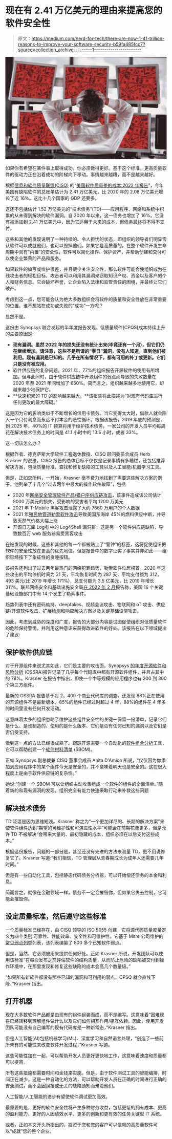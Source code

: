 # 现在有 2.41 万亿美元的理由来提高您的软件安全性

> 原文：<https://medium.com/nerd-for-tech/there-are-now-1-41-trillion-reasons-to-improve-your-software-security-b59fa485fcc7?source=collection_archive---------1----------------------->

![](img/4a62e37fc4c580d6c578f3a9a60318e2.png)

如果你有希望在某件事上取得成功，你必须做得更好。基于这个标准，更高质量软件的驱动力正在沿着成功的阶梯向下移动。事情越来越糟，而不是越来越好。

根据[信息和软件质量联盟(CISQ)](https://www.it-cisq.org/) 的“[美国软件质量差的成本:2022 年报告](https://www.synopsys.com/software-integrity/resources/analyst-reports/cost-poor-quality-software.html)”，今年美国有缺陷软件的总账单估计为 2.41 万亿美元，比 2020 年的 2.08 万亿美元增长了近 16%。这比十几个国家的 GDP 还要多。

这还不包括估计 1.52 万亿美元的“技术债务”(TD)——应用程序、网络和系统中积累的从未得到解决的软件漏洞。自 2020 年以来，这一债务也增加了 16%。它没有被添加到 2.41 万亿美元中，因为它适用于未来的成本，但债务最终将不得不支付。

这些和其他的发现说明了一种持续的、令人担忧的状态，即组织的领导者们明显否认软件可以成就他们，也可以毁掉他们。如果它是高质量的，在整个软件开发生命周期中具有“内置”的安全性，软件可以简化操作、保护资产，并帮助创建和交付可以使企业繁荣的产品和服务。

如果软件的编写或维护很差，并且很少关注安全性，那么软件可能会使组织成为在线攻击者的轻松目标，攻击者可以利用其漏洞来窃取知识产权、资金以及客户的个人和财务信息。它会破坏声誉，让企业陷入法律和监管责任的困境，并最终让它们破产。

考虑到这一点，您可能会认为绝大多数组织会将软件的质量和安全性放在非常重要的位置。谁不想站在成功或失败的“成功”一方呢？

显然不是。

这份由 Synopsys 联合发起的半年度报告发现，低质量软件(CPQS)成本持续上升的主要原因是:

*   **现有漏洞。虽然 2022 年的损失还没有统计出来(毕竟还有一个月)，但它们仍在继续增加。请注意，这些不是所谓的“零日”漏洞，没有人知道，直到他们被利用。现有漏洞是已知的。几乎在所有情况下，都有可用的补丁或更新。它们只是没有被应用。**
*   软件供应链的复杂问题。2021 年，77%的组织报告开源软件的使用有所增加。但与此同时，由于软件供应链中开源组件的弱点而导致的失败数量在 2020 年至 2021 年间增加了 650%。简而言之，组织越来越多地使用它，却越来越少地保护它。
*   **快速积累的 TD 的影响越来越大。**该报告将此描述为“对现有代码库进行任何更改的最大障碍。”

这是因为它的影响类似于不断增长的信用卡债务。当它变得太大时，借款人就会陷入一个只付利息而永远不付本金的恶性循环。根据该报告，2019 年底的预测是，到 2025 年，40%的 IT 预算将用于维护技术债务。一家公司的开发人员平均每周花在解决技术债务上的时间是 41.1 小时中的 13.5 小时，或者 33%。

这一切该怎么办？

根据作者、德克萨斯大学软件工程退休教授、CISQ 顾问委员会成员 Herb Krasner 的说法，CISQ 报告的总体目标不仅仅是记录事情有多糟糕，还包括推荐解决方案，包括质量标准、查找和修复缺陷的工具以及人工智能/机器学习工具。

但是，正如您所料，一开始，Krasner 毫不费力地找到了需要这些解决方案的例子。他列举了十几个“过去两年中最大的操作软件故障”，包括

*   2020 年[网络安全管理软件产品/猎户座供应链攻击](https://armerding.medium.com/supply-chain-security-needs-more-than-15-minutes-of-fame-or-shame-536cddd7b9dc)，该事件造成该公司估计 9000 万美元的损失，受影响的受害者平均 1200 万美元
*   2021 年 T-Mobile 黑客攻击泄露了大约 7660 万用户的个人数据
*   2021 年[殖民地管道勒索软件攻击](https://armerding.medium.com/colonial-pipeline-yet-another-cybersecurity-wake-up-call-e9d03498e34d)导致美国东海岸 45%的燃料供应中断，并导致天然气价格大幅上涨
*   开源日志库 Log4j 中的 Log4Shell 漏洞群，这是另一个软件供应链缺陷，导致数百万 web 服务器易受黑客攻击

在被发现的时候，这些和其他的每一个都被贴上了“警钟”的标签，这将促使组织把软件的安全性放在更高的优先地位。但是报告中的数字证实了事实并非如此——组织已经按下了象征性的贪睡按钮。

该报告还列出了过去两年最热门的网络犯罪趋势，勒索软件位居榜首。2020 年这些攻击的平均停机时间为 21 天，平均恢复时间为 287 天，平均支付额为 312，493 美元(比 2019 年增长 171%)，总支付额为 3.5 亿美元，比 2019 年增长 311%。联邦网络安全和基础设施安全局[在 2022 年 2 月](https://www.cisa.gov/uscert/ncas/alerts/aa22-040a)报告称，美国 16 个关键基础设施部门中有 14 个发生了勒索事件。

趋势列表中还有密码劫持、deepfakes、视频会议攻击、物联网和 oT 攻击、供应链/开源软件攻击、扩展检测和响应解决方案以及关键基础设施攻击。

因此，考虑到威胁的深度和广度，报告的大部分内容是试图促使组织对低质量软件的危险保持警惕，并利用这种意识来获得改进软件的好处。该报告在以下领域提出了建议:

## **保护软件供应链**

对于开源组件来说尤其如此，它们是主要的攻击面。Synopsys [的年度开源软件和风险分析](https://www.synopsys.com/software-integrity/resources/analyst-reports/open-source-security-risk-analysis.html?cmp=pr-sig&utm_medium=referral) (OSSRA)报告记录了几乎每个代码库中都有开源软件组件，并且占其中的 78%。Krasner 在报告中指出，即使一个中等规模的应用程序也有 200 到 300 个第三方组件。

最新的 OSSRA 报告基于对 2，409 个商业代码库的调查，还发现 88%正在使用的开源组件不是最新版本，85%的组件已经过时超过 4 年，88%的组件在 4 年多的时间里没有任何开发活动。

这意味着太多的组织忽略了维护这些组件安全性的关键—保留一份清单，记录它们是什么、是谁制造的、使用的是什么版本、它们是否有任何已知的漏洞以及它们是否仍受支持。

做到这一点的方法已经很成熟了。跟踪开源需要一个自动化的[软件组合分析](https://www.synopsys.com/software-integrity/security-testing/software-composition-analysis.html?cmp=pr-sig&utm_medium=referral)工具，它可以帮助创建一个[软件材料清单](https://www.synopsys.com/blogs/software-security/building-sbom-with-black-duck/?cmp=pr-sig&utm_medium=referral) (SBOM)。

正如 Synopsys 副总裁兼 CISQ 董事会成员 Anita D'Amico 所说，“仅仅因为你添加到应用程序中的某个组件今天是安全的，并不意味着明天也是安全的。这在很大程度上是由于软件供应链的复杂性。”

她说:“创建一个 SBOM 可以让组织主动收集组成一个软件的组件的全面清单。”随着新的和现有漏洞的发现，组织完全有能力快速采取行动来补救这些问题

## **解决技术债务**

TD 泛滥是因为思维短浅。Krasner 称之为“一个更加详尽的、长期的解决方案”来使软件组件达到“期望的可维护性和可演进性水平”可能会在前期花费更多，但是允许 TD 不被解决“会带来大量的、最初隐藏的成本，组织必须在以后支付这些成本。”

根据这份报告，问题的一部分是，甚至还没有先进的方法来测量 TD，更不用说修复它了。Krasner 写道:“我们相信，TD 管理层从青春期成长为成年人还需要几年时间。”

但是有一些自动化工具，包括静态代码债务分析器，可以开始偿还债务的本金和利息。

简而言之，就像在金融领域一样，债务不一定会摧毁你，但如果它失去控制，它可能会摧毁你。

## **设定质量标准，然后遵守这些标准**

一个质量标准已经存在，由 CISQ 领导的 ISO 5055 创建，它将源代码质量度量定义为四个类别:可靠性、性能效率、安全性和可维护性。它基于 Mitre 公司维护的[常见弱点列举](https://cwe.mitre.org/)列表，该列表编纂了 800 多个已知软件弱点。

但是，当然，它必须被用来提供任何好处。正如 Krasner 所说，开发团队可以使用该标准“在每次发布之前评估软件的结构质量，从而防止危险的缺陷被交付到操作环境中，在那里发现和修复这些缺陷的成本会高几个数量级。”

“如果所有新软件都没有那些已知的漏洞和可利用的弱点，CPSQ 就会直线下降，”Krasner 指出。

## **打开机器**

现在大多数软件产品都是由现有的组件组装而成，而不是编写。这意味着“困难现在已经转移到理解组件做什么以及它们如何相互作用/相互依赖。因此，使用开发团队可能没有自己编写的现有代码库是一种新常态，”Krasner 指出。

但是人工智能(AI)包括机器学习(ML)、深度学习和自然语言处理，“创造了一些前所未有的可能性来改变软件开发过程，”Krasner 写道。

这些可能性加在一起，可以帮助开发人员更好更快地工作，这意味着速度和质量都可以提高。

所有这些措施都需要时间和金钱来实施。但是，由于软件测试工具的智能编排，时间正在减少，这是一种自动化的方法，可以帮助开发人员在正确的时间进行正确的安全测试，而不会因误报或无关的缺陷通知而淹没他们。

人工智能/人工智能的进步有望使软件调试更加高效。

最重要的是，更好的软件安全性将产生多种财务收益，包括更低的拥有成本、更高的盈利能力、更好的人因绩效水平、更多的创新和更有效的任务关键型 IT 系统。

或者，正如本文开头所指出的，投资于您和您的客户可以信赖的高质量软件可以“成就”您的整个企业。